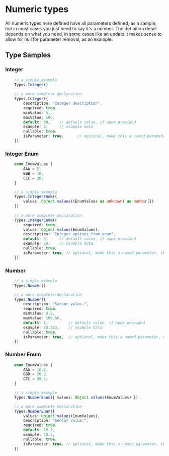 # Numeric types

All numeric types here defined have all parameters defined, as a sample, but in most cases you just need to say it's a number. The definition detail depends on what you need, in some cases like an update it makes sense to allow for null for parameter removal, as an example.

## Type Samples

### Integer

```ts
    // a simple example
    Types.Integer()
    
    // a more complete declaration
    Types.Integer({
        description: "Integer description",
        required: true,
        minValue: 5,
        maxValue: 100,
        default: 99,    // default value, if none provided
        example: 5,     // example data
        nullable: true,
        isParameter: true,      // optional, make this a named parameter, check documentation for parameters
    })
```

### Integer Enum

```ts
    enum EnumValues {
        AAA = 5,
        BBB = 10,
        CCC = 20,
    }

    // a simple example
    Types.IntegerEnum({
        values: Object.values((EnumValues as unknown) as number[])
    })          
    
    // a more complete declaration
    Types.IntegerEnum({
        required: true,
        values: Object.values(EnumValues),
        description: "Integer options from enum",
        default: 5,     // default value, if none provided
        example: 20,    // example data
        nullable: true,
        isParameter: true, // optional, make this a named parameter, check documentation for parameters
    })
```

### Number

```ts
    // a simple example
    Types.Number()

    // a more complete declaration
    Types.Number({
        description: "Sensor value.",
        required: true,
        minValue: 0.5,
        maxValue: 100.66,
        default: 1,         // default value, if none provided
        example: 33.333,    // example data
        nullable: true,
        isParameter: true,  // optional, make this a named parameter, check documentation for parameters
    })
```

### Number Enum

```ts
    enum EnumValues {
        AAA = 10.1,
        BBB = 20.2,
        CCC = 30.3,
    }

    // a simple example
    Types.NumberEnum({ values: Object.values(EnumValues) })

    // a more complete declaration
    Types.NumberEnum({
        values: Object.values(EnumValues),
        description: "Sensor value.",
        required: true,
        default: 10.1,
        example: 30.3,
        nullable: true,
        isParameter: true, // optional, make this a named parameter, check documentation for parameters
    })
```
